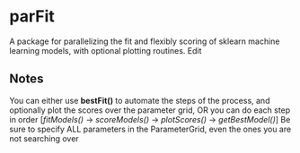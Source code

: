 # parFit
A package for parallelizing the fit and flexibly scoring of sklearn machine learning models, with optional plotting routines. Edit

## Notes
You can either use **bestFit()** to automate the steps of the process, and optionally plot the scores over the parameter grid, OR you can do each step in order [*fitModels()* -> *scoreModels()* -> *plotScores()* -> *getBestModel()*]
Be sure to specify ALL parameters in the ParameterGrid, even the ones you are not searching over
